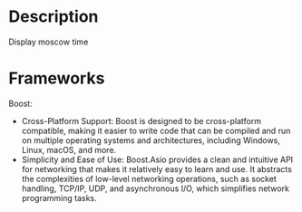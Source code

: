 # Description
Display moscow time

# Frameworks
Boost:
- Cross-Platform Support: Boost is designed to be cross-platform compatible, making it easier to write code that can be compiled and run on multiple operating systems and architectures, including Windows, Linux, macOS, and more.
- Simplicity and Ease of Use: Boost.Asio provides a clean and intuitive API for networking that makes it relatively easy to learn and use. It abstracts the complexities of low-level networking operations, such as socket handling, TCP/IP, UDP, and asynchronous I/O, which simplifies network programming tasks.
